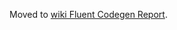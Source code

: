 Moved to [wiki Fluent Codegen Report](https://github.com/Azure/autorest.java/wiki/Fluent-Codegen-Report).
